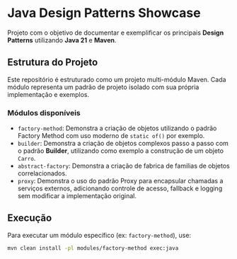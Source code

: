 # Java Design Patterns Showcase

Projeto com o objetivo de documentar e exemplificar os principais **Design Patterns** utilizando **Java 21** e **Maven**.

## Estrutura do Projeto

Este repositório é estruturado como um projeto multi-módulo Maven. Cada módulo representa um padrão de projeto isolado com sua própria implementação e exemplos.

### Módulos disponíveis

- `factory-method`: Demonstra a criação de objetos utilizando o padrão Factory Method com uso moderno de `static of()` por exemplo.
- `builder`: Demonstra a criação de objetos complexos passo a passo com o padrão **Builder**, utilizando como exemplo a construção de um objeto `Carro`.
- `abstract-factory`: Demonstra a criação de fabrica de familias de objetos correlacionados.
- `proxy`: Demonstra o uso do padrão Proxy para encapsular chamadas a serviços externos, adicionando controle de acesso, fallback e logging sem modificar a implementação original.

## Execução

Para executar um módulo específico (ex: `factory-method`), use:

```bash
mvn clean install -pl modules/factory-method exec:java
